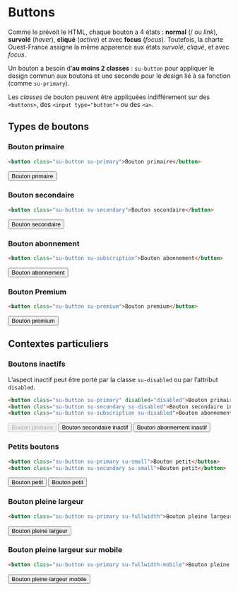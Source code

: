 # Buttons

Comme le prévoit le HTML, chaque bouton a 4 états&nbsp;: **normal** (/ ou *link*), **survolé** (*hover*), **cliqué** (*active*) et avec **focus** (*focus*). Toutefois, la charte Ouest-France assigne la même apparence aux états *survolé*, *cliqué*, et avec *focus*.

Un bouton a besoin d’**au moins 2 classes**&nbsp;: `su-button` pour appliquer le design commun aux boutons et une seconde pour le design lié à sa fonction (comme `su-primary`).

Les *classes* de bouton peuvent être appliquées indifférement sur des `<buttons>`, des `<input type="button">` ou des `<a>`.

<!-- STORY -->

## Types de boutons

### Bouton primaire
```html
<button class="su-button su-primary">Bouton primaire</button>
```
<button class="su-button su-primary">Bouton primaire</button>

### Bouton secondaire
```html
<button class="su-button su-secondary">Bouton secondaire</button>
```
<button class="su-button su-secondary">Bouton secondaire</button>

### Bouton abonnement
```html
<button class="su-button su-subscription">Bouton abonnement</button>
```
<button class="su-button su-subscription">Bouton abonnement</button>

### Bouton Premium
```html
<button class="su-button su-premium">Bouton premium</button>
```
<button class="su-button su-premium">Bouton premium</button>

## Contextes particuliers

### Boutons inactifs
L’aspect inactif peut être porté par la classe `su-disabled` ou par l’attribut `disabled`.
```html
<button class="su-button su-primary" disabled="disabled">Bouton primaire inactif</button>
<button class="su-button su-secondary su-disabled">Bouton secondaire inactif</button>
<button class="su-button su-subscription su-disabled">Bouton abonnement inactif</button>
```
<button class="su-button su-primary su-" disabled="disabled">Bouton primaire</button> <button class="su-button su-secondary su-disabled">Bouton secondaire inactif</button> <button class="su-button su-subscription su-disabled">Bouton abonnement inactif</button>

### Petits boutons
```html
<button class="su-button su-primary su-small">Bouton petit</button>
<button class="su-button su-secondary su-small">Bouton petit</button>
```
<button class="su-button su-primary su-small">Bouton petit</button> <button class="su-button su-secondary su-small">Bouton petit</button>

### Bouton pleine largeur
```html
<button class="su-button su-primary su-fullwidth">Bouton pleine largeur</button>
```
<button class="su-button su-primary su-fullwidth">Bouton pleine largeur</button>

### Bouton pleine largeur sur mobile
```html
<button class="su-button su-primary su-fullwidth-mobile">Bouton pleine largeur mobile</button>
```
<button class="su-button su-primary su-fullwidth-mobile">Bouton pleine largeur mobile</button>
